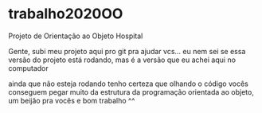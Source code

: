 # trabalho2020OO
Projeto de Orientação ao Objeto Hospital

Gente, subi meu projeto aqui pro git pra ajudar vcs... eu nem sei se essa versão do projeto está rodando, mas é a versão que eu achei aqui no computador

ainda que não esteja rodando tenho certeza que olhando o código vocês conseguem pegar muito da estrutura da programação orientada ao objeto, um beijão pra vocês e bom trabalho ^^ 
